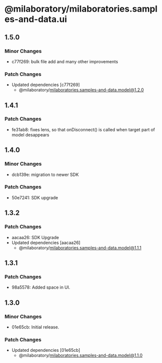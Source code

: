 # @milaboratory/milaboratories.samples-and-data.ui

## 1.5.0

### Minor Changes

- c77f269: bulk file add and many other improvements

### Patch Changes

- Updated dependencies [c77f269]
  - @milaboratory/milaboratories.samples-and-data.model@1.2.0

## 1.4.1

### Patch Changes

- fe31ab8: fixes lens, so that onDisconnect() is called when target part of model desappears

## 1.4.0

### Minor Changes

- dcb139e: migration to newer SDK

### Patch Changes

- 50e7241: SDK upgrade

## 1.3.2

### Patch Changes

- aacaa26: SDK Upgrade
- Updated dependencies [aacaa26]
  - @milaboratory/milaboratories.samples-and-data.model@1.1.1

## 1.3.1

### Patch Changes

- 98a5578: Added space in UI.

## 1.3.0

### Minor Changes

- 01e65cb: Initial release.

### Patch Changes

- Updated dependencies [01e65cb]
  - @milaboratory/milaboratories.samples-and-data.model@1.1.0
